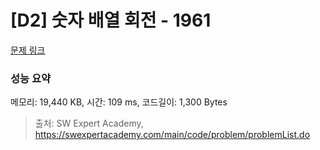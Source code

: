 # [D2] 숫자 배열 회전 - 1961 

[문제 링크](https://swexpertacademy.com/main/code/problem/problemDetail.do?contestProbId=AV5Pq-OKAVYDFAUq) 

### 성능 요약

메모리: 19,440 KB, 시간: 109 ms, 코드길이: 1,300 Bytes



> 출처: SW Expert Academy, https://swexpertacademy.com/main/code/problem/problemList.do